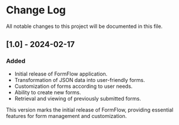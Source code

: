 <!--
SPDX-License-Identifier: LICENSE.md
-->

# Change Log

All notable changes to this project will be documented in this file.

## [1.0] - 2024-02-17
### Added
- Initial release of FormFlow application.
- Transformation of JSON data into user-friendly forms.
- Customization of forms according to user needs.
- Ability to create new forms.
- Retrieval and viewing of previously submitted forms.

This version marks the initial release of FormFlow, providing essential features for form management and customization.
